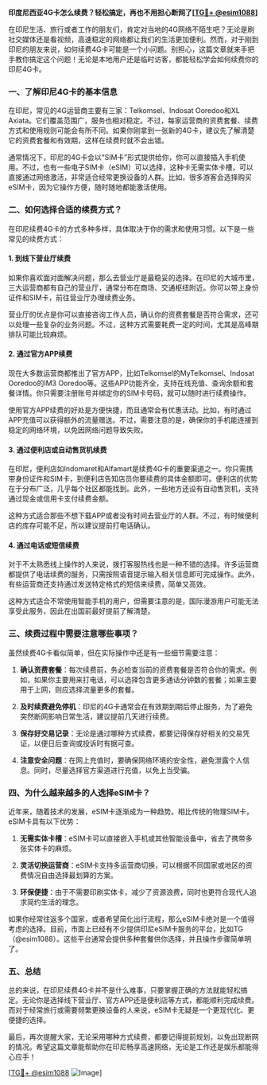 **印度尼西亚4G卡怎么续费？轻松搞定，再也不用担心断网了[[TG💪+ @esim1088](https://t.me/s/esim1088)]**

在印尼生活、旅行或者工作的朋友们，肯定对当地的4G网络不陌生吧？无论是刷社交媒体还是看视频，高速稳定的网络都让我们的生活更加便利。然而，对于刚到印尼的朋友来说，如何续费4G卡可能是一个小问题。别担心，这篇文章就来手把手教你搞定这个问题！无论是本地用户还是临时访客，都能轻松学会如何续费你的印尼4G卡。

### **一、了解印尼4G卡的基本信息**

在印尼，常见的4G运营商主要有三家：Telkomsel、Indosat Ooredoo和XL Axiata。它们覆盖范围广，服务也相对稳定。不过，每家运营商的资费套餐、续费方式和使用规则可能会有所不同。如果你刚拿到一张新的4G卡，建议先了解清楚它的资费套餐和有效期，这样在续费时就不会出错。

通常情况下，印尼的4G卡会以“SIM卡”形式提供给你，你可以直接插入手机使用。不过，也有一些电子SIM卡（eSIM）可以选择，这种卡无需实体卡槽，可以直接通过网络激活，非常适合经常更换设备的人群。比如，很多游客会选择购买eSIM卡，因为它操作方便，随时随地都能激活使用。

### **二、如何选择合适的续费方式？**

在印尼续费4G卡的方式多种多样，具体取决于你的需求和使用习惯。以下是一些常见的续费方式：

#### **1. 到线下营业厅续费**

如果你喜欢面对面解决问题，那么去营业厅是最稳妥的选择。在印尼的大城市里，三大运营商都有自己的营业厅，通常分布在商场、交通枢纽附近。你可以带上身份证件和SIM卡，前往营业厅办理续费业务。

营业厅的优点是你可以直接咨询工作人员，确认你的资费套餐是否符合需求，还可以处理一些复杂的业务问题。不过，这种方式需要耗费一定的时间，尤其是高峰期排队可能比较麻烦。

#### **2. 通过官方APP续费**

现在大多数运营商都推出了官方APP，比如Telkomsel的MyTelkomsel、Indosat Ooredoo的IM3 Ooredoo等。这些APP功能齐全，支持在线充值、查询余额和套餐详情。你只需要注册账号并绑定你的SIM卡号码，就可以随时进行续费操作。

使用官方APP续费的好处是方便快捷，而且通常会有优惠活动。比如，有时通过APP充值可以获得额外的流量赠送。不过，需要注意的是，确保你的手机能连接到稳定的网络环境，以免因网络问题导致失败。

#### **3. 通过便利店或自动售货机续费**

在印尼，便利店如Indomaret和Alfamart是续费4G卡的重要渠道之一。你只需携带身份证件和SIM卡，到便利店告知店员你要续费的具体金额即可。便利店的优势在于分布广泛，几乎每个社区都能找到。此外，一些地方还设有自动售货机，支持通过现金或信用卡支付续费金额。

这种方式适合那些不想下载APP或者没有时间去营业厅的人群。不过，有时候便利店的库存可能不足，所以建议提前打电话确认。

#### **4. 通过电话或短信续费**

对于不太熟悉线上操作的人来说，拨打客服热线也是一种不错的选择。许多运营商都提供了电话续费的服务，只需按照语音提示输入相关信息即可完成操作。此外，有些运营商还支持通过发送特定格式的短信来续费，简单又高效。

这种方式适合不常使用智能手机的用户，但需要注意的是，国际漫游用户可能无法享受此服务，因此在出国前最好提前了解清楚。

### **三、续费过程中需要注意哪些事项？**

虽然续费4G卡看似简单，但在实际操作中还是有一些细节需要注意：

1. **确认资费套餐**：每次续费前，务必检查当前的资费套餐是否符合你的需求。例如，如果你主要用来打电话，可以选择包含更多通话分钟数的套餐；如果主要用于上网，则应选择流量更多的套餐。

2. **及时续费避免停机**：印尼的4G卡通常会在有效期到期后停止服务，为了避免突然断网影响日常生活，建议提前几天进行续费。

3. **保存好交易记录**：无论是通过哪种方式续费，都要记得保存好相关的交易凭证，以便日后查询或投诉时有据可查。

4. **注意安全问题**：在网上充值时，要确保网络环境的安全性，避免泄露个人信息。同时，尽量选择官方渠道进行充值，以免上当受骗。

### **四、为什么越来越多的人选择eSIM卡？**

近年来，随着技术的发展，eSIM卡逐渐成为一种趋势。相比传统的物理SIM卡，eSIM卡具有以下优势：

1. **无需实体卡槽**：eSIM卡可以直接嵌入手机或其他智能设备中，省去了携带多张实体卡的麻烦。
   
2. **灵活切换运营商**：eSIM卡支持多运营商切换，可以根据不同国家或地区的资费情况自由选择最划算的方案。

3. **环保便捷**：由于不需要印刷实体卡，减少了资源浪费，同时也更符合现代人追求简约生活的理念。

如果你经常往返多个国家，或者希望简化出行流程，那么eSIM卡绝对是一个值得考虑的选择。目前，市面上已经有不少提供印尼eSIM卡服务的平台，比如TG（@esim1088）。这些平台通常会提供多种套餐供你选择，并且操作步骤简单明了。

### **五、总结**

总的来说，在印尼续费4G卡并不是什么难事，只要掌握正确的方法就能轻松搞定。无论你是选择线下营业厅、官方APP还是便利店等方式，都能顺利完成续费。而对于经常旅行或需要频繁更换设备的人来说，eSIM卡无疑是一个更现代化、更便捷的选择。

最后，再次提醒大家，无论采用哪种方式续费，都要记得提前规划，以免出现断网的情况。希望这篇文章能帮助你在印尼畅享高速网络，无论是工作还是娱乐都能得心应手！

[[TG💪+ @esim1088](https://t.me/s/esim1088) ![Image](https://i.postimg.cc/4NQfJmqS/Snipaste-2025-05-13-00-14-12.png)]